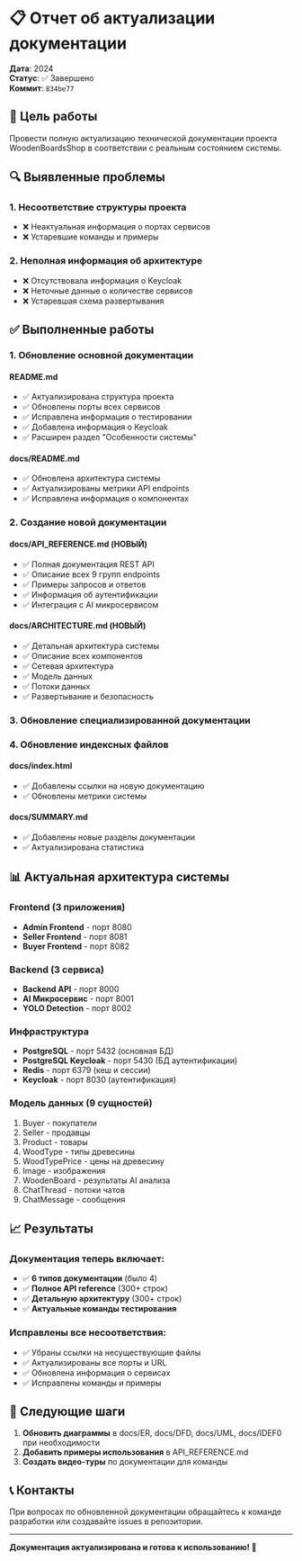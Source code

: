 # 📋 Отчет об актуализации документации

**Дата**: 2024  
**Статус**: ✅ Завершено  
**Коммит**: `834be77`

## 🎯 Цель работы

Провести полную актуализацию технической документации проекта WoodenBoardsShop в соответствии с реальным состоянием системы.

## 🔍 Выявленные проблемы

### 1. Несоответствие структуры проекта
- ❌ Неактуальная информация о портах сервисов
- ❌ Устаревшие команды и примеры

### 2. Неполная информация об архитектуре
- ❌ Отсутствовала информация о Keycloak
- ❌ Неточные данные о количестве сервисов
- ❌ Устаревшая схема развертывания



## ✅ Выполненные работы

### 1. Обновление основной документации

#### README.md
- ✅ Актуализирована структура проекта
- ✅ Обновлены порты всех сервисов
- ✅ Исправлена информация о тестировании
- ✅ Добавлена информация о Keycloak
- ✅ Расширен раздел "Особенности системы"

#### docs/README.md
- ✅ Обновлена архитектура системы
- ✅ Актуализированы метрики API endpoints
- ✅ Исправлена информация о компонентах

### 2. Создание новой документации

#### docs/API_REFERENCE.md (НОВЫЙ)
- ✅ Полная документация REST API
- ✅ Описание всех 9 групп endpoints
- ✅ Примеры запросов и ответов
- ✅ Информация об аутентификации
- ✅ Интеграция с AI микросервисом

#### docs/ARCHITECTURE.md (НОВЫЙ)
- ✅ Детальная архитектура системы
- ✅ Описание всех компонентов
- ✅ Сетевая архитектура
- ✅ Модель данных
- ✅ Потоки данных
- ✅ Развертывание и безопасность

### 3. Обновление специализированной документации



### 4. Обновление индексных файлов

#### docs/index.html
- ✅ Добавлены ссылки на новую документацию
- ✅ Обновлены метрики системы

#### docs/SUMMARY.md
- ✅ Добавлены новые разделы документации
- ✅ Актуализирована статистика

## 📊 Актуальная архитектура системы

### Frontend (3 приложения)
- **Admin Frontend** - порт 8080
- **Seller Frontend** - порт 8081  
- **Buyer Frontend** - порт 8082

### Backend (3 сервиса)
- **Backend API** - порт 8000
- **AI Микросервис** - порт 8001
- **YOLO Detection** - порт 8002

### Инфраструктура
- **PostgreSQL** - порт 5432 (основная БД)
- **PostgreSQL Keycloak** - порт 5430 (БД аутентификации)
- **Redis** - порт 6379 (кеш и сессии)
- **Keycloak** - порт 8030 (аутентификация)

### Модель данных (9 сущностей)
1. Buyer - покупатели
2. Seller - продавцы
3. Product - товары
4. WoodType - типы древесины
5. WoodTypePrice - цены на древесину
6. Image - изображения
7. WoodenBoard - результаты AI анализа
8. ChatThread - потоки чатов
9. ChatMessage - сообщения



## 📈 Результаты

### Документация теперь включает:
- ✅ **6 типов документации** (было 4)
- ✅ **Полное API reference** (300+ строк)
- ✅ **Детальную архитектуру** (300+ строк)
- ✅ **Актуальные команды тестирования**


### Исправлены все несоответствия:
- ✅ Убраны ссылки на несуществующие файлы
- ✅ Актуализированы все порты и URL
- ✅ Обновлена информация о сервисах
- ✅ Исправлены команды и примеры

## 🚀 Следующие шаги

1. **Обновить диаграммы** в docs/ER, docs/DFD, docs/UML, docs/IDEF0 при необходимости
2. **Добавить примеры использования** в API_REFERENCE.md
3. **Создать видео-туры** по документации для команды

## 📞 Контакты

При вопросах по обновленной документации обращайтесь к команде разработки или создавайте issues в репозитории.

---

**Документация актуализирована и готова к использованию! 🎉**
